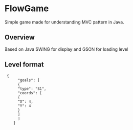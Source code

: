 # FlowGame
Simple game made for understanding MVC pattern in Java.
## Overview
Based on Java SWING for display and GSON for loading level
## Level format

     {  
          "goals": [  
          {  
          "type": "S1",  
          "coords": [  
          {  
          "X": 4,  
          "Y": 4  
          }
          ]
          ]  
        }
